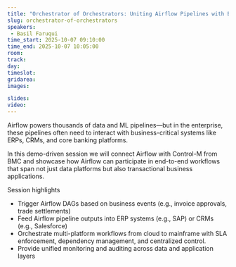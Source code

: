 ```yaml
---
title: "Orchestrator of Orchestrators: Uniting Airflow Pipelines with Business Applications in Production"
slug: orchestrator-of-orchestrators
speakers:
 - Basil Faruqui
time_start: 2025-10-07 09:10:00
time_end: 2025-10-07 10:05:00
room: 
track: 
day: 
timeslot: 
gridarea: 
images: 

slides:
video: 
---
```


Airflow powers thousands of data and ML pipelines—but in the enterprise, these pipelines often need to interact with business-critical systems like ERPs, CRMs, and core banking platforms.

In this demo-driven session we will connect Airflow with Control-M from BMC and showcase how Airflow can participate in end-to-end workflows that span not just data platforms but also transactional business applications.

Session highlights

 * Trigger Airflow DAGs based on business events (e.g., invoice approvals, trade settlements)
 * Feed Airflow pipeline outputs into ERP systems (e.g., SAP) or CRMs (e.g., Salesforce)
 * Orchestrate multi-platform workflows from cloud to mainframe with SLA enforcement, dependency management, and centralized control.
 * Provide unified monitoring and auditing across data and application layers